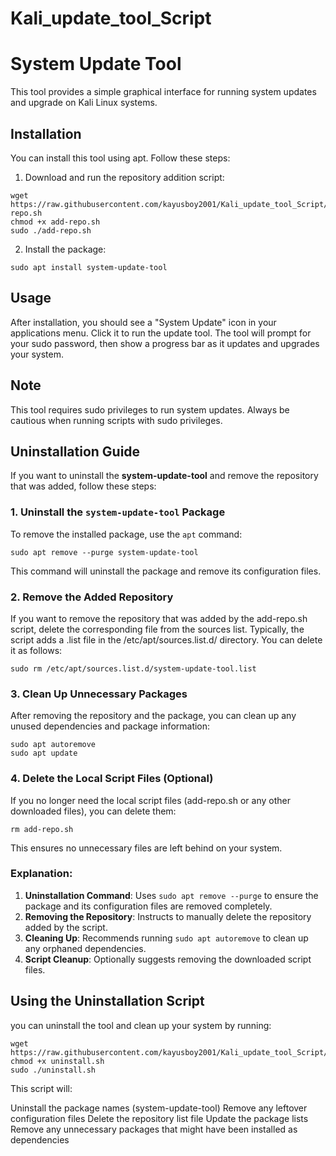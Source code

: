 # Kali_update_tool_Script

# System Update Tool

This tool provides a simple graphical interface for running system updates and upgrade on Kali Linux systems.

## Installation

You can install this tool using apt. Follow these steps:

1. Download and run the repository addition script:
```
wget https://raw.githubusercontent.com/kayusboy2001/Kali_update_tool_Script/main/add-repo.sh
chmod +x add-repo.sh
sudo ./add-repo.sh
```

2. Install the package:
```
sudo apt install system-update-tool
```

## Usage

After installation, you should see a "System Update" icon in your applications menu. Click it to run the update tool.
The tool will prompt for your sudo password, then show a progress bar as it updates and upgrades your system.

## Note

This tool requires sudo privileges to run system updates. Always be cautious when running scripts with sudo privileges.





## Uninstallation Guide

If you want to uninstall the **system-update-tool** and remove the repository that was added, follow these steps:

### 1. Uninstall the `system-update-tool` Package
To remove the installed package, use the `apt` command:

```
sudo apt remove --purge system-update-tool
```
This command will uninstall the package and remove its configuration files.

### 2. Remove the Added Repository
If you want to remove the repository that was added by the add-repo.sh script, delete the corresponding file from the sources list. Typically, the script adds a .list file in the /etc/apt/sources.list.d/ directory. You can delete it as follows:

```
sudo rm /etc/apt/sources.list.d/system-update-tool.list
```

### 3. Clean Up Unnecessary Packages
After removing the repository and the package, you can clean up any unused dependencies and package information:

```
sudo apt autoremove
sudo apt update
```

### 4. Delete the Local Script Files (Optional)
If you no longer need the local script files (add-repo.sh or any other downloaded files), you can delete them:

```
rm add-repo.sh
```

This ensures no unnecessary files are left behind on your system.

### Explanation:

1. **Uninstallation Command**: Uses `sudo apt remove --purge` to ensure the package and its configuration files are removed completely.
2. **Removing the Repository**: Instructs to manually delete the repository added by the script.
3. **Cleaning Up**: Recommends running `sudo apt autoremove` to clean up any orphaned dependencies.
4. **Script Cleanup**: Optionally suggests removing the downloaded script files.

## Using the Uninstallation Script
you can uninstall the tool and clean up your system by running:

```
wget https://raw.githubusercontent.com/kayusboy2001/Kali_update_tool_Script/main/uninstall.sh
chmod +x uninstall.sh
sudo ./uninstall.sh
```

This script will:

Uninstall the package names (system-update-tool)
Remove any leftover configuration files
Delete the repository list file
Update the package lists
Remove any unnecessary packages that might have been installed as dependencies



